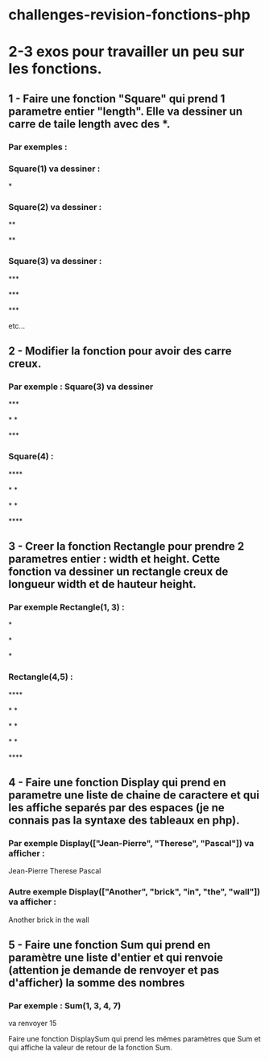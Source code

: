 # challenges-revision-fonctions-php

# 2-3 exos pour travailler un peu sur les fonctions.

## 1 - Faire une fonction "Square" qui prend 1 parametre entier "length". Elle va dessiner un carre de taile length avec des *. 
### Par exemples  :

### Square(1) va dessiner :

\*

### Square(2) va dessiner :

**

**

### Square(3) va dessiner :
 
 \***

 \***
 
 \***

etc...

## 2 - Modifier la fonction pour avoir des carre creux. 
### Par exemple : Square(3) va dessiner

\***

\* *

\***

### Square(4) :

\****

\*  *

\*  *

\****

## 3 - Creer la fonction Rectangle pour prendre 2 parametres entier : width et height. Cette fonction va dessiner un rectangle creux de longueur width et de hauteur height.
### Par exemple Rectangle(1, 3) :

\*

\*

\*

### Rectangle(4,5) :


\****

\*  *

\*  *

\*  *

\****

## 4 - Faire une fonction Display qui prend en parametre une liste de chaine de caractere et qui les affiche separés par des espaces (je ne connais pas la syntaxe des tableaux en php). 
### Par exemple Display(["Jean-Pierre", "Therese", "Pascal"]) va afficher :
Jean-Pierre Therese Pascal

### Autre exemple Display(["Another", "brick", "in", "the", "wall"]) va afficher :
Another brick in the wall

## 5 - Faire une fonction Sum qui prend en paramètre une liste d'entier et qui renvoie (attention je demande de renvoyer et pas d'afficher) la somme des nombres

### Par exemple : Sum(1, 3, 4, 7) 

va renvoyer 15

Faire une fonction DisplaySum qui prend les mêmes paramètres que Sum et qui affiche la valeur de retour de la fonction Sum.
